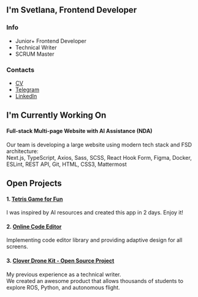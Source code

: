 ## I'm Svetlana, Frontend Developer
### Info
- Junior+ Frontend Developer
- Technical Writer
- SCRUM Master

### Contacts
- [CV](https://hh.ru/resume/6103c61fff0cb952210039ed1f64357567564d?from=share_ios)
- [Telegram](https://t.me/Sv_Solomatnikova)
- [LinkedIn](https://www.linkedin.com/in/svetlana-solomatnikova/)

## I'm Currently Working On 
#### Full-stack Multi-page Website with AI Assistance (NDA)
Our team is developing a large website using modern tech stack and FSD architecture: <br>
Next.js, TypeScript, Axios, Sass, SCSS, React Hook Form, Figma, Docker, ESLint, REST API, Git, HTML, CSS3, Mattermost

## Open Projects
#### 1. [Tetris Game for Fun](https://github.com/Svetk0/tetris-ai)
I was inspired by AI resources and created this app in 2 days. Enjoy it!

#### 2. [Online Code Editor](https://github.com/Svetk0/task-code-editor)
Implementing code editor library and providing adaptive design for all screens.

#### 3. [Clover Drone Kit - Open Source Project](https://github.com/Svetk0/clever)
My previous experience as a technical writer. <br>
We created an awesome product that allows thousands of students to explore ROS, Python, and autonomous flight.

